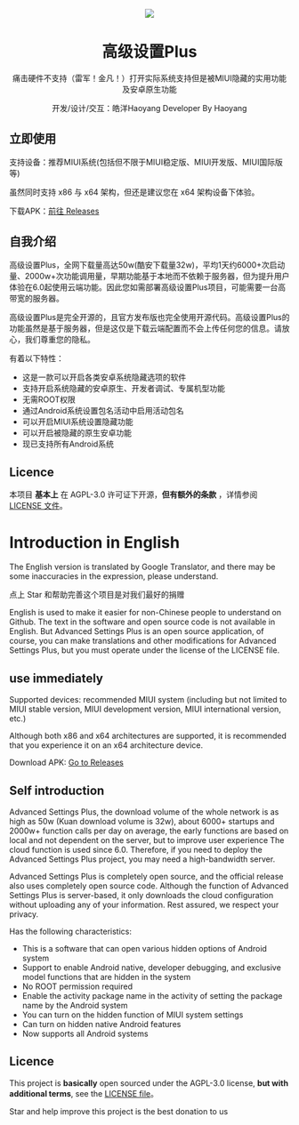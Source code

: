 

<p align="center"><img src="https://www.hualigs.cn/image/62c8eb4552f20.jpg" /></p>
<h1 align="center">高级设置Plus</h1>

<p align="center">痛击硬件不支持（雷军！金凡！）打开实际系统支持但是被MIUI隐藏的实用功能及安卓原生功能</p>
<p align="center">开发/设计/交互：皓洋Haoyang  Developer By Haoyang</p>





## 立即使用

支持设备：推荐MIUI系统(包括但不限于MIUI稳定版、MIUI开发版、MIUI国际版等)

虽然同时支持 x86 与 x64 架构，但还是建议您在 x64 架构设备下体验。

下载APK：[前往 Releases](https://github.com/DropWave/SettingPro/releases)

## 自我介绍

高级设置Plus，全网下载量高达50w(酷安下载量32w)，平均1天约6000+次启动量、2000w+次功能调用量，早期功能基于本地而不依赖于服务器，但为提升用户体验在6.0起使用云端功能。因此您如需部署高级设置Plus项目，可能需要一台高带宽的服务器。

高级设置Plus是完全开源的，且官方发布版也完全使用开源代码。高级设置Plus的功能虽然是基于服务器，但是这仅是下载云端配置而不会上传任何您的信息。请放心，我们尊重您的隐私。

有着以下特性：
- 这是一款可以开启各类安卓系统隐藏选项的软件
- 支持开启系统隐藏的安卓原生、开发者调试、专属机型功能
- 无需ROOT权限
- 通过Android系统设置包名活动中启用活动包名
- 可以开启MIUI系统设置隐藏功能
- 可以开启被隐藏的原生安卓功能
- 现已支持所有Android系统

## Licence

本项目 **基本上** 在 AGPL-3.0 许可证下开源，**但有额外的条款** ，详情参阅 [LICENSE 文件](https://github.com/DropWave/SettingPro/blob/main/LICENSE)。

# Introduction in English 
The English version is translated by Google Translator, and there may be some inaccuracies in the expression, please understand.

 

点上 Star 和帮助完善这个项目是对我们最好的捐赠


English is used to make it easier for non-Chinese people to understand on Github. The text in the software and open source code is not available in English. But Advanced Settings Plus is an open source application, of course, you can make translations and other modifications for Advanced Settings Plus, but you must operate under the license of the LICENSE file.

## use immediately

Supported devices: recommended MIUI system (including but not limited to MIUI stable version, MIUI development version, MIUI international version, etc.)

Although both x86 and x64 architectures are supported, it is recommended that you experience it on an x64 architecture device.

Download APK: [Go to Releases](https://github.com/DropWave/SettingPro/releases)

## Self introduction

Advanced Settings Plus, the download volume of the whole network is as high as 50w (Kuan download volume is 32w), about 6000+ startups and 2000w+ function calls per day on average, the early functions are based on local and not dependent on the server, but to improve user experience The cloud function is used since 6.0. Therefore, if you need to deploy the Advanced Settings Plus project, you may need a high-bandwidth server.

Advanced Settings Plus is completely open source, and the official release also uses completely open source code. Although the function of Advanced Settings Plus is server-based, it only downloads the cloud configuration without uploading any of your information. Rest assured, we respect your privacy.

Has the following characteristics:
- This is a software that can open various hidden options of Android system
- Support to enable Android native, developer debugging, and exclusive model functions that are hidden in the system
- No ROOT permission required
- Enable the activity package name in the activity of setting the package name by the Android system
- You can turn on the hidden function of MIUI system settings
- Can turn on hidden native Android features
- Now supports all Android systems



## Licence

This project is **basically** open sourced under the AGPL-3.0 license, **but with additional terms**, see the [LICENSE file](https://github.com/DropWave/SettingPro/blob/main/LICENSE)。
 

Star and help improve this project is the best donation to us
